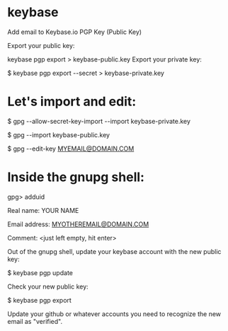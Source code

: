 # keybase
Add email to Keybase.io PGP Key (Public Key)


Export your public key:

keybase pgp export > keybase-public.key
Export your private key:

$ keybase pgp export --secret > keybase-private.key

# Let's import and edit:

$ gpg --allow-secret-key-import --import keybase-private.key

$ gpg --import keybase-public.key

$ gpg --edit-key MYEMAIL@DOMAIN.COM

# Inside the gnupg shell:

gpg> adduid

Real name: YOUR NAME

Email address: MYOTHEREMAIL@DOMAIN.COM

Comment: <just left empty, hit enter>

Out of the gnupg shell, update your keybase account with the new public key:

$ keybase pgp update

Check your new public key: 

$ keybase pgp export

Update your github or whatever accounts you need to recognize the new email as "verified".
